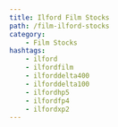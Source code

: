 ```yaml
---
title: Ilford Film Stocks
path: /film-ilford-stocks
category:     
    - Film Stocks
hashtags:
    - ilford
    - ilfordfilm
    - ilforddelta400
    - ilforddelta100
    - ilfordhp5
    - ilfordfp4
    - ilfordxp2
---
```

